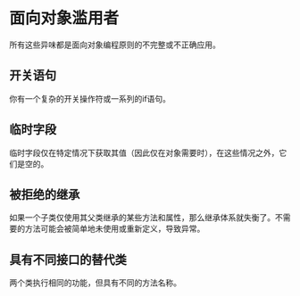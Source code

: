 # 面向对象滥用者

所有这些异味都是面向对象编程原则的不完整或不正确应用。

## 开关语句

你有一个复杂的开关操作符或一系列的if语句。

## 临时字段

临时字段仅在特定情况下获取其值（因此仅在对象需要时），在这些情况之外，它们是空的。

## 被拒绝的继承

如果一个子类仅使用其父类继承的某些方法和属性，那么继承体系就失衡了。不需要的方法可能会被简单地未使用或重新定义，导致异常。

## 具有不同接口的替代类

两个类执行相同的功能，但具有不同的方法名称。
